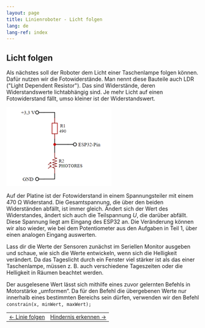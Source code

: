 ```yaml
---
layout: page
title: Linienroboter - Licht folgen
lang: de
lang-ref: index
---
```


## Licht folgen

Als nächstes soll der Roboter dem Licht einer Taschenlampe folgen können. Dafür nutzen wir die Fotowiderstände. Man nennt diese Bauteile auch LDR ("Light Dependent Resistor"). Das sind Widerstände, deren Widerstandswerte lichtabhängig sind. Je mehr Licht auf einen Fotowiderstand fällt, umso kleiner ist der Widerstandswert.

<img src="img/fotowiderstand.png" alt="Fotowiderstand">

Auf der Platine ist der Fotowiderstand in einem Spannungsteiler mit einem 470 Ω Widerstand. Die Gesamtspannung, die über den beiden Widerständen abfällt, ist immer gleich. Ändert sich der Wert des Widerstandes, ändert sich auch die Teilspannung _U_, die darüber abfällt. Diese Spannung liegt am Eingang des ESP32 an. Die Veränderung können wir also wieder, wie bei dem Potentiometer aus den Aufgaben in Teil 1, über einen analogen Eingang auswerten.

Lass dir die Werte der Sensoren zunächst im Seriellen Monitor ausgeben und schaue, wie sich die Werte entwickeln, wenn sich die Helligkeit verändert. Da das Tageslicht durch ein Fenster viel stärker ist als das einer Taschenlampe, müssen z. B. auch verschiedene Tageszeiten oder die Helligkeit in Räumen beachtet werden.

Der ausgelesene Wert lässt sich mithilfe eines zuvor gelernten Befehls in Motorstärke „umformen“. Da für den Befehl die übergebenen Werte nur innerhalb eines bestimmten Bereichs sein dürfen, verwenden wir den Befehl
`constrain(x, minWert, maxWert);`

|                  |                 |
|:-------------    | -------------:  |
|<a href="./Linie-folgen.html"><- Linie folgen</a>|<a href="./Hindernis-Erkennung.html">Hindernis erkennen -></a>|


